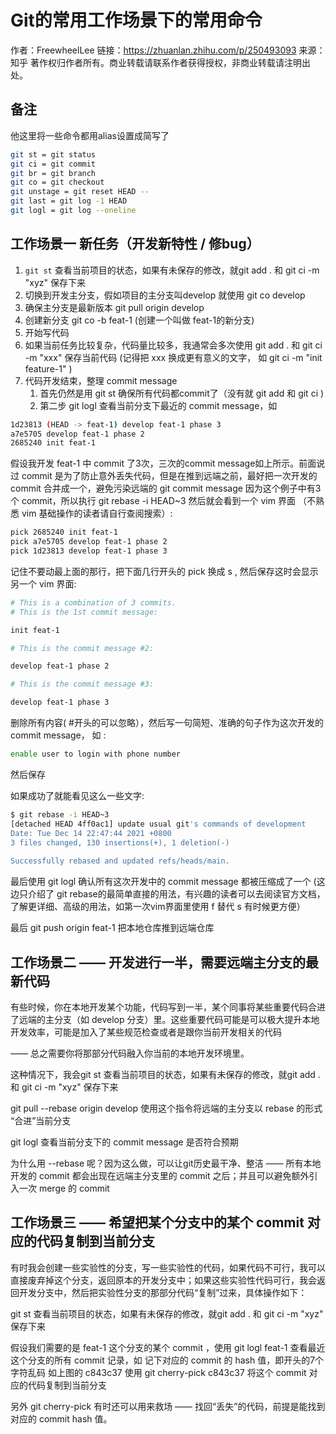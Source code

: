 # Git的常用工作场景下的常用命令

作者：FreewheelLee
链接：https://zhuanlan.zhihu.com/p/250493093
来源：知乎
著作权归作者所有。商业转载请联系作者获得授权，非商业转载请注明出处。

## 备注

他这里将一些命令都用alias设置成简写了

```bash
git st = git status
git ci = git commit
git br = git branch
git co = git checkout
git unstage = git reset HEAD --
git last = git log -1 HEAD
git logl = git log --oneline
```

## 工作场景一 新任务（开发新特性 / 修bug）

1. ```git st``` 查看当前项目的状态，如果有未保存的修改，就git add . 和  git ci -m "xyz" 保存下来
2. 切换到开发主分支，假如项目的主分支叫develop 就使用 git co develop
3. 确保主分支是最新版本 git pull origin develop
4. 创建新分支 git co -b feat-1 (创建一个叫做 feat-1的新分支)
5. 开始写代码
6. 如果当前任务比较复杂，代码量比较多，我通常会多次使用 git add . 和 git ci -m "xxx" 保存当前代码 (记得把 xxx 换成更有意义的文字， 如 git ci -m "init feature-1" )
7. 代码开发结束，整理 commit message 
   1. 首先仍然是用 git st 确保所有代码都commit了（没有就 git add 和 git ci )
   2. 第二步 git logl 查看当前分支下最近的 commit message，如 

```bash
1d23813 (HEAD -> feat-1) develop feat-1 phase 3
a7e5705 develop feat-1 phase 2
2685240 init feat-1
```

假设我开发 feat-1 中 commit 了3次，三次的commit message如上所示。前面说过 commit 是为了防止意外丢失代码，但是在推到远端之前，最好把一次开发的 commit 合并成一个，避免污染远端的 git commit message 
因为这个例子中有3个 commit，所以执行 git rebase -i HEAD~3  然后就会看到一个 vim 界面 （不熟悉 vim 基础操作的读者请自行查阅搜索）:

```bash
pick 2685240 init feat-1
pick a7e5705 develop feat-1 phase 2
pick 1d23813 develop feat-1 phase 3
```
记住不要动最上面的那行，把下面几行开头的 pick 换成 s , 然后保存这时会显示另一个 vim 界面:

```bash
# This is a combination of 3 commits.
# This is the 1st commit message:

init feat-1

# This is the commit message #2:

develop feat-1 phase 2

# This is the commit message #3:

develop feat-1 phase 3
```

删除所有内容( #开头的可以忽略），然后写一句简短、准确的句子作为这次开发的 commit message，
如 :

```bash
enable user to login with phone number
```

然后保存

如果成功了就能看见这么一些文字:

```bash
$ git rebase -i HEAD~3
[detached HEAD 4ff0ac1] update usual git's commands of development
Date: Tue Dec 14 22:47:44 2021 +0800
3 files changed, 130 insertions(+), 1 deletion(-)
                                                                                                                                          create mode 100644 Git/Git的常用工作场景下的常用命令.md
Successfully rebased and updated refs/heads/main.
```

最后使用 git logl 确认所有这次开发中的 commit message 都被压缩成了一个 (这边只介绍了 git rebase的最简单直接的用法，有兴趣的读者可以去阅读官方文档，了解更详细、高级的用法，如第一次vim界面里使用 f 替代 s 有时候更方便）

最后 git push origin feat-1 把本地仓库推到远端仓库

## 工作场景二 —— 开发进行一半，需要远端主分支的最新代码

有些时候，你在本地开发某个功能，代码写到一半，某个同事将某些重要代码合进了远端的主分支（如 develop 分支）里。这些重要代码可能是可以极大提升本地开发效率，可能是加入了某些规范检查或者是跟你当前开发相关的代码 

—— 总之需要你将那部分代码融入你当前的本地开发环境里。

这种情况下，我会git st 查看当前项目的状态，如果有未保存的修改，就git add . 和  git ci -m "xyz" 保存下来

git pull --rebase origin develop 使用这个指令将远端的主分支以 rebase 的形式 “合进”当前分支 

git logl 查看当前分支下的 commit message 是否符合预期

为什么用 --rebase 呢？因为这么做，可以让git历史最干净、整洁 —— 所有本地开发的  commit 都会出现在远端主分支里的 commit 之后；并且可以避免额外引入一次 merge 的 commit

## 工作场景三 —— 希望把某个分支中的某个 commit 对应的代码复制到当前分支

有时我会创建一些实验性的分支，写一些实验性的代码，如果代码不可行，我可以直接废弃掉这个分支，返回原本的开发分支中；如果这些实验性代码可行，我会返回开发分支中，然后把实验性分支的那部分代码“复制”过来，具体操作如下：

git st 查看当前项目的状态，如果有未保存的修改，就git add . 和  git ci -m "xyz" 保存下来

假设我们需要的是 feat-1 这个分支的某个 commit ，使用 git logl feat-1 查看最近这个分支的所有 commit 记录，如 记下对应的 commit 的 hash 值，即开头的7个字符乱码 如上图的 c843c37 使用 git cherry-pick c843c37 将这个 commit 对应的代码复制到当前分支

另外 git cherry-pick 有时还可以用来救场 —— 找回“丢失”的代码，前提是能找到对应的 commit hash 值。
